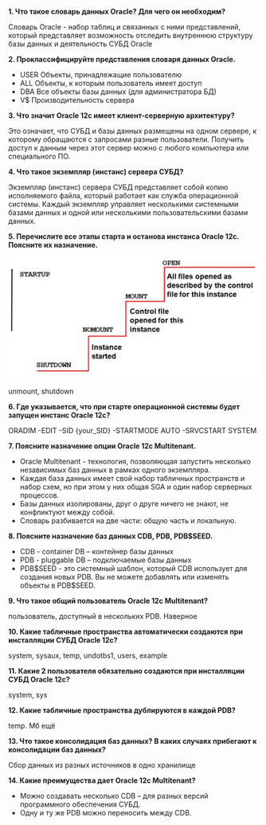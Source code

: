 **1.  Что такое словарь данных Oracle? Для чего он необходим?**

Словарь Oracle - набор таблиц и связанных с ними представлений, который представляет возможность отследить внутреннюю структуру  базы данных и деятельность СУБД Oracle

**2.  Проклассифицируйте представления словаря данных Oracle.**

-	USER	Объекты, принадлежащие пользователю
-	ALL	Объекты, к которым пользователь имеет доступ
-	DBA	Все объекты базы данных (для администратора БД)
-	V$	 Производительность сервера

**3.  Что значит Oracle 12c имеет клиент-серверную архитектуру?**

Это означает, что СУБД и базы данных размещены на одном сервере, к которому обращаются с запросами разные пользователи. Получить доступ к данным через этот сервер можно с любого компьютера или специального ПО.

**4.  Что такое экземпляр (инстанс) сервера СУБД?**

Экземпляр (инстанс) сервера СУБД представляет собой копию исполняемого файла, который работает как служба операционной системы. Каждый экземпляр управляет несколькими системными базами данных и одной или несколькими пользовательскими базами данных.

**5.  Перечислите все этапы старта и останова инстанса Oracle 12c. Поясните их назначение.**

![вот тут](image.png)

unmount, shutdown

**6.  Где указывается, что при старте операционной системы будет запущен инстанс Oracle 12c?**

ORADIM -EDIT -SID {your_SID} -STARTMODE AUTO -SRVCSTART SYSTEM

**7.  Поясните назначение опции Oracle 12c Multitenant.**

- Oracle Multitenant - технология, позволяющая запустить несколько независимых баз данных в рамках одного экземпляра. 
- Каждая база данных имеет свой набор табличных пространств и набор схем, но при этом у них общая SGA и один набор серверных процессов.  
- Базы данных изолированы, друг о друге ничего не знают, не конфликтуют между собой.
- Словарь разбивается на две части: общую часть и локальную.

**8.  Поясните назначение баз данных CDB, PDB, PDB$SEED.**

- CDB - container DB – контейнер базы данных
- PDB - pluggable DB –  подключаемые базы данных
- PDB\$SEED - это системный шаблон, который CDB использует для создания новых PDB. Вы не можете добавлять или изменять объекты в PDB\$SEED.

**9.  Что такое общий пользователь Oracle 12c Multitenant?**

пользователь, доступный в нескольких PDB. Наверное

**10. Какие табличные пространства автоматически создаются при инсталляции СУБД Oracle 12c?**

system, sysaux, temp, undotbs1, users, example

**11. Какие 2 пользователя обязательно создаются при инсталляции СУБД Oracle 12c?**

system, sys

**12. Какие табличные пространства дублируются в каждой PDB?**

temp. Мб ещё

**13. Что такое консолидация баз данных? В каких случаях прибегают к консолидации баз данных?**

Сбор данных из разных источников в одно хранилище

**14. Какие преимущества дает Oracle 12c Multitenant?**

- Можно создавать несколько CDB – для разных версий программного обеспечения СУБД.
- Одну и ту же PDB можно переносить между CDB.